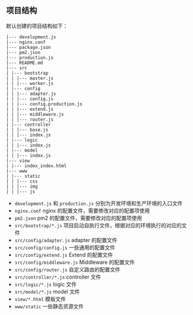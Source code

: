 ## 项目结构

默认创建的项目结构如下：

```text
|--- development.js 
|--- nginx.conf
|--- package.json
|--- pm2.json
|--- production.js
|--- README.md
|--- src
| |--- bootstrap
| | |--- master.js
| | |--- worker.js
| |--- config
| | |--- adapter.js
| | |--- config.js
| | |--- config.production.js
| | |--- extend.js
| | |--- middleware.js
| | |--- router.js
| |--- controller
| | |--- base.js
| | |--- index.js
| |--- logic
| | |--- index.js
| |--- model
| | |--- index.js
|--- view
| |--- index_index.html
|--- www
| |--- static
| | |--- css
| | |--- img
| | |--- js
```

* `development.js` 和 `production.js` 分别为开发环境和生产环境的入口文件
* `nginx.conf` nginx 的配置文件，需要修改对应的配置项使用
* `pm2.json` pm2 的配置文件，需要修改对应的配置项使用
* `src/bootstrap/*.js` 项目启动自执行文件，根据对应的环境执行的对应的文件
* `src/config/adapter.js` adapter 的配置文件
* `src/config/config.js` 一些通用的配置文件
* `src/config/extend.js` Extend 的配置文件
* `src/config/middleware.js` Middleware 的配置文件
* `src/config/router.js` 自定义路由的配置文件
* `src/controller/*.js` controller 文件
* `src/logic/*.js` logic 文件
* `src/model/*.js` model 文件
* `view/*.html` 模板文件
* `www/static` 一些静态资源文件